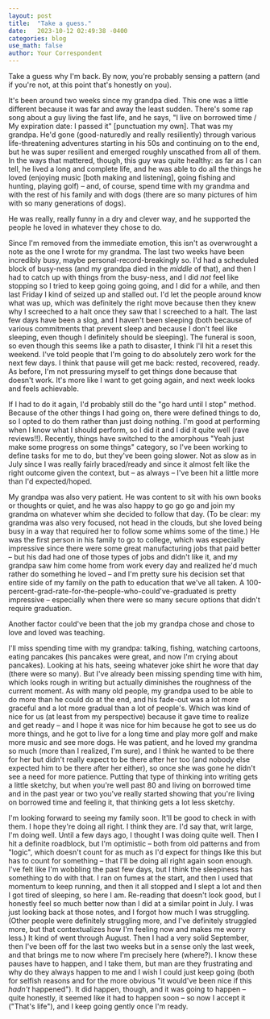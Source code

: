 ```yaml
---
layout: post
title:  "Take a guess."
date:   2023-10-12 02:49:38 -0400
categories: blog
use_math: false
author: Your Correspondent
---
```


Take a guess why I'm back. By now, you're probably sensing a pattern (and if you're not, at this point that's honestly on you).

It's been around two weeks since my grandpa died. This one was a little different because it was far and away the least sudden. There's some rap song about a guy living the fast life, and he says, "I live on borrowed time / My expiration date: I passed it" [punctuation my own]. That was my grandpa. He'd gone (good-naturedly and really resiliently) through various life-threatening adventures starting in his 50s and continuing on to the end, but he was super resilient and emerged roughly unscathed from all of them. In the ways that mattered, though, this guy was quite healthy: as far as I can tell, he lived a long and complete life, and he was able to do all the things he loved (enjoying music [both making and listening], going fishing and hunting, playing golf) &ndash; and, of course, spend time with my grandma and with the rest of his family and with dogs (there are so many pictures of him with so many generations of dogs).

He was really, really funny in a dry and clever way, and he supported the people he loved in whatever they chose to do.

Since I'm removed from the immediate emotion, this isn't as overwrought a note as the one I wrote for my grandma. The last two weeks have been incredibly busy, maybe personal-record-breakingly so. I'd had a scheduled block of busy-ness (and my grandpa died in the *middle* of that), and then I had to catch up with things from the busy-ness, and I did *not* feel like stopping so I tried to keep going going going, and I did for a while, and then last Friday I kind of seized up and stalled out. I'd let the people around know what was up, which was definitely the right move because then they knew why I screeched to a halt once they saw that I screeched to a halt. The last few days have been a slog, and I haven't been sleeping (both because of various commitments that prevent sleep and because I don't feel like sleeping, even though I definitely should be sleeping). The funeral is soon, so even though this seems like a path to disaster, I think I'll hit a reset this weekend. I've told people that I'm going to do absolutely zero work for the next few days. I think that pause will get me back: rested, recovered, ready. As before, I'm not pressuring myself to get things done because that doesn't work. It's more like I want to get going again, and next week looks and feels achievable.

If I had to do it again, I'd probably still do the "go hard until I stop" method. Because of the other things I had going on, there were defined things to do, so I opted to do them rather than just doing nothing. I'm good at performing when I know what I should perform, so I did it and I did it quite well (rave reviews!!). Recently, things have switched to the amorphous "Yeah just make some progress on some things" category, so I've been working to define tasks for me to do, but they've been going slower. Not as slow as in July since I was really fairly braced/ready and since it almost felt like the right outcome given the context, but &ndash; as always &ndash; I've been hit a little more than I'd expected/hoped.

My grandpa was also very patient. He was content to sit with his own books or thoughts or quiet, and he was also happy to go go go and join my grandma on whatever whim she decided to follow that day. (To be clear: my grandma was also very focused, not head in the clouds, but she loved being busy in a way that required her to follow some whims some of the time.) He was the first person in his family to go to college, which was especially impressive since there were some great manufacturing jobs that paid better &ndash; but his dad had one of those types of jobs and didn't like it, and my grandpa saw him come home from work every day and realized he'd much rather do something he loved &ndash; and I'm pretty sure his decision set that entire side of my family on the path to education that we've all taken. A 100-percent-grad-rate-for-the-people-who-could've-graduated is pretty impressive &ndash; especially when there were so many secure options that didn't require graduation.

Another factor could've been that the job my grandpa chose and chose to love and loved was teaching. 

I'll miss spending time with my grandpa: talking, fishing, watching cartoons, eating pancakes (his pancakes were great, and now I'm crying about pancakes). Looking at his hats, seeing whatever joke shirt he wore that day (there were so many). But I've already been missing spending time with him, which looks rough in writing but actually diminishes the roughness of the current moment. As with many old people, my grandpa used to be able to do more than he could do at the end, and his fade-out was a lot more graceful and a lot more gradual than a lot of people's. Which was kind of nice for us (at least from my perspective) because it gave time to realize and get ready &ndash; and I hope it was nice for him because he got to see us do more things, and he got to live for a long time and play more golf and make more music and see more dogs. He was patient, and he loved my grandma so much (more than I realized, I'm sure), and I think he wanted to be there for her but didn't really expect to be there after her too (and nobody else expected him to be there after her either), so once she was gone he didn't see a need for more patience. Putting that type of thinking into writing gets a little sketchy, but when you're well past 80 and living on borrowed time and in the past year or two you've really started showing that you're living on borrowed time and feeling it, that thinking gets a lot less sketchy.

I'm looking forward to seeing my family soon. It'll be good to check in with them. I hope they're doing all right. I think they are. I'd say that, writ large, I'm doing well. Until a few days ago, I thought I was doing quite well. Then I hit a definite roadblock, but I'm optimistic &ndash; both from old patterns and from "logic", which doesn't count for as much as I'd expect for things like this but has to count for something &ndash; that I'll be doing all right again soon enough. I've felt like I'm wobbling the past few days, but I think the sleepiness has something to do with that. I ran on fumes at the start, and then I used that momentum to keep running, and then it all stopped and I slept a lot and then I got tired of sleeping, so here I am. Re-reading that doesn't look good, but I honestly feel so much better now than I did at a similar point in July. I was just looking back at those notes, and I forgot how much I was struggling. (Other people were definitely struggling more, and I've definitely struggled more, but that contextualizes how I'm feeling now and makes me worry less.) It kind of went through August. Then I had a very solid September, then I've been off for the last two weeks but in a sense only the last week, and that brings me to now where I'm precisely here (where?). I know these pauses have to happen, and I take them, but man are they frustrating and why do they always happen to me and I wish I could just keep going (both for selfish reasons and for the more obvious "it would've been nice if this *hadn't* happened"). It did happen, though, and it was going to happen &ndash; quite honestly, it seemed like it had to happen soon &ndash; so now I accept it ("That's life"), and I keep going gently once I'm ready. 



